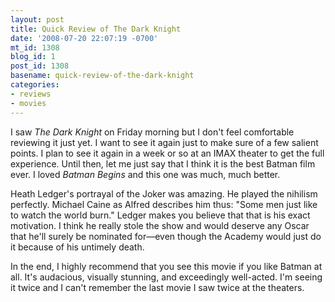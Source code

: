 ```yaml
---
layout: post
title: Quick Review of The Dark Knight
date: '2008-07-20 22:07:19 -0700'
mt_id: 1308
blog_id: 1
post_id: 1308
basename: quick-review-of-the-dark-knight
categories:
- reviews
- movies
---
```

<p>
I saw <cite>The Dark Knight</cite> on Friday morning but I don't feel comfortable reviewing it just yet. I want to see it again just to make sure of a few salient points. I plan to see it again in a week or so at an IMAX theater to get the full experience. Until then, let me just say that I think it is the best Batman film ever. I loved <cite>Batman Begins</cite> and this one was much, much better.
</p>
<p>
Heath Ledger's portrayal of the Joker was amazing. He played the nihilism perfectly. Michael Caine as Alfred describes him thus: "Some men just like to watch the world burn." Ledger makes you believe that that is his exact motivation. I think he really stole the show and would deserve any Oscar that he'll surely be nominated for&#x2014;even though the Academy would just do it because of his untimely death.
</p>
<p>
In the end, I highly recommend that you see this movie if you like Batman at all. It's audacious, visually stunning, and exceedingly well-acted. I'm seeing it twice and I can't remember the last movie I saw twice at the theaters.
</p>
